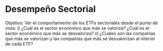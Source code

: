 # Desempeño Sectorial

Objetivo: 
Ver el comportamiento de los ETFs sectoriales desde el punto de vista: 
  i) ¿Cuál es el sector económico que más se valoriza? ¿Cuál es el sector económico que más se desvaloriza?
  ii) ¿Cuáles son las compañías que más se valorizan y las compañías que más se desvalorizan al interior de cada ETF?
